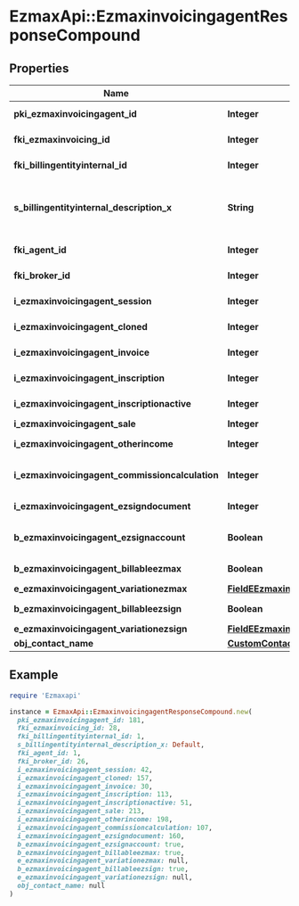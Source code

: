 # EzmaxApi::EzmaxinvoicingagentResponseCompound

## Properties

| Name | Type | Description | Notes |
| ---- | ---- | ----------- | ----- |
| **pki_ezmaxinvoicingagent_id** | **Integer** | The unique ID of the Ezmaxinvoicingagent | [optional] |
| **fki_ezmaxinvoicing_id** | **Integer** | The unique ID of the Ezmaxinvoicing | [optional] |
| **fki_billingentityinternal_id** | **Integer** | The unique ID of the Billingentityinternal. |  |
| **s_billingentityinternal_description_x** | **String** | The description of the Billingentityinternal in the language of the requester |  |
| **fki_agent_id** | **Integer** | The unique ID of the Agent. | [optional] |
| **fki_broker_id** | **Integer** | The unique ID of the Broker. | [optional] |
| **i_ezmaxinvoicingagent_session** | **Integer** | The number of sessions |  |
| **i_ezmaxinvoicingagent_cloned** | **Integer** | The number of times this user was cloned |  |
| **i_ezmaxinvoicingagent_invoice** | **Integer** | The number of invoices |  |
| **i_ezmaxinvoicingagent_inscription** | **Integer** | The number of inscriptions |  |
| **i_ezmaxinvoicingagent_inscriptionactive** | **Integer** | The number of active inscriptions |  |
| **i_ezmaxinvoicingagent_sale** | **Integer** | The number of sales |  |
| **i_ezmaxinvoicingagent_otherincome** | **Integer** | The number of otherincomes |  |
| **i_ezmaxinvoicingagent_commissioncalculation** | **Integer** | The number of commission calculations |  |
| **i_ezmaxinvoicingagent_ezsigndocument** | **Integer** | The number of ezsign documents |  |
| **b_ezmaxinvoicingagent_ezsignaccount** | **Boolean** | Whether the agent has an eZsign account |  |
| **b_ezmaxinvoicingagent_billableezmax** | **Boolean** | Whether it is billable for eZmax |  |
| **e_ezmaxinvoicingagent_variationezmax** | [**FieldEEzmaxinvoicingagentVariationezmax**](FieldEEzmaxinvoicingagentVariationezmax.md) |  |  |
| **b_ezmaxinvoicingagent_billableezsign** | **Boolean** | Whether it is billable for eZsign |  |
| **e_ezmaxinvoicingagent_variationezsign** | [**FieldEEzmaxinvoicingagentVariationezsign**](FieldEEzmaxinvoicingagentVariationezsign.md) |  |  |
| **obj_contact_name** | [**CustomContactNameResponse**](CustomContactNameResponse.md) |  |  |

## Example

```ruby
require 'Ezmaxapi'

instance = EzmaxApi::EzmaxinvoicingagentResponseCompound.new(
  pki_ezmaxinvoicingagent_id: 181,
  fki_ezmaxinvoicing_id: 28,
  fki_billingentityinternal_id: 1,
  s_billingentityinternal_description_x: Default,
  fki_agent_id: 1,
  fki_broker_id: 26,
  i_ezmaxinvoicingagent_session: 42,
  i_ezmaxinvoicingagent_cloned: 157,
  i_ezmaxinvoicingagent_invoice: 30,
  i_ezmaxinvoicingagent_inscription: 113,
  i_ezmaxinvoicingagent_inscriptionactive: 51,
  i_ezmaxinvoicingagent_sale: 213,
  i_ezmaxinvoicingagent_otherincome: 198,
  i_ezmaxinvoicingagent_commissioncalculation: 107,
  i_ezmaxinvoicingagent_ezsigndocument: 160,
  b_ezmaxinvoicingagent_ezsignaccount: true,
  b_ezmaxinvoicingagent_billableezmax: true,
  e_ezmaxinvoicingagent_variationezmax: null,
  b_ezmaxinvoicingagent_billableezsign: true,
  e_ezmaxinvoicingagent_variationezsign: null,
  obj_contact_name: null
)
```

